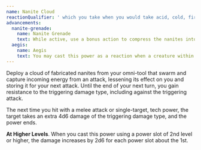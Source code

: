 ```yaml
---
name: Nanite Cloud
reactionQualifier: ' which you take when you would take acid, cold, fire, lightning, or thunder damage.'
advancements:
  nanite-grenade:
    name: Nanite Grenade
    text: While active, use a bonus action to compress the nanites into a grenade. The grenade remains stable for 1 hour before becoming inert. The grenade has a <me-distance length="30" adj/> range, <me-distance length="10" adj/> blast radius, DC 14 Dexterity saving throw and deals 4d6 damage of the triggering damage type. The grenade deals and additional 2d6 damage for each power level beyond 1st.
  aegis:
    name: Aegis
    text: You may cast this power as a reaction when a creature within <me-distance length="5" /> of you takes acid, cold, fire, lightning, or thunder damage. Choose up to 3 creatures including yourself within <me-distance length="5" /> of you to gain resistance to the chosen damage type until the start of your next turn, including against the triggering attack.
---
```

Deploy a cloud of fabricated nanites from your omni-tool that swarm and capture incoming energy from an attack, lessening
its effect on you and storing it for your next attack. Until the end of your next turn, you gain resistance to the
triggering damage type, including against the triggering attack.

The next time you hit with a melee attack or single-target, tech power, the target takes an extra 4d6 damage of the triggering
damage type, and the power ends.

__At Higher Levels__. When you cast this power using a power slot of 2nd level or higher, the damage increases by 2d6
for each power slot about the 1st.
